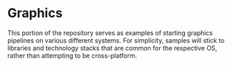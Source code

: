 # Graphics

This portion of the repository serves as examples of starting graphics pipelines on various different systems.
For simplicity, samples will stick to libraries and technology stacks that are common for the respective OS, 
rather than attempting to be cross-platform.


